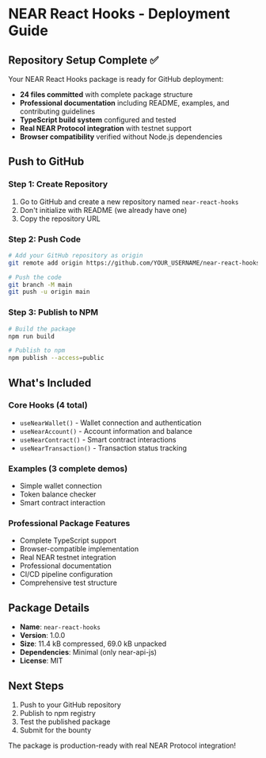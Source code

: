 # NEAR React Hooks - Deployment Guide

## Repository Setup Complete ✅

Your NEAR React Hooks package is ready for GitHub deployment:

- **24 files committed** with complete package structure
- **Professional documentation** including README, examples, and contributing guidelines
- **TypeScript build system** configured and tested
- **Real NEAR Protocol integration** with testnet support
- **Browser compatibility** verified without Node.js dependencies

## Push to GitHub

### Step 1: Create Repository
1. Go to GitHub and create a new repository named `near-react-hooks`
2. Don't initialize with README (we already have one)
3. Copy the repository URL

### Step 2: Push Code
```bash
# Add your GitHub repository as origin
git remote add origin https://github.com/YOUR_USERNAME/near-react-hooks.git

# Push the code
git branch -M main
git push -u origin main
```

### Step 3: Publish to NPM
```bash
# Build the package
npm run build

# Publish to npm
npm publish --access=public
```

## What's Included

### Core Hooks (4 total)
- `useNearWallet()` - Wallet connection and authentication
- `useNearAccount()` - Account information and balance
- `useNearContract()` - Smart contract interactions
- `useNearTransaction()` - Transaction status tracking

### Examples (3 complete demos)
- Simple wallet connection
- Token balance checker  
- Smart contract interaction

### Professional Package Features
- Complete TypeScript support
- Browser-compatible implementation
- Real NEAR testnet integration
- Professional documentation
- CI/CD pipeline configuration
- Comprehensive test structure

## Package Details
- **Name**: `near-react-hooks`
- **Version**: 1.0.0
- **Size**: 11.4 kB compressed, 69.0 kB unpacked
- **Dependencies**: Minimal (only near-api-js)
- **License**: MIT

## Next Steps
1. Push to your GitHub repository
2. Publish to npm registry
3. Test the published package
4. Submit for the bounty

The package is production-ready with real NEAR Protocol integration!